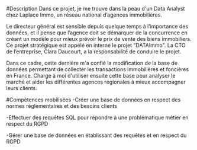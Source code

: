 #Description
Dans ce projet, je me trouve dans la peau d'un Data Analyst chez Laplace Immo, un réseau national d’agences immobilières.

Le directeur général est sensible depuis quelque temps à l’importance des données, et il pense que l’agence doit se démarquer de la concurrence en créant un modèle pour mieux prévoir le prix de vente des biens immobiliers. Ce projet stratégique est appelé en interne le projet "DATAImmo". La CTO de l’entreprise, Clara Daucourt, a la responsabilité de conduire le projet.

Dans ce cadre, cette dernière m'a confié la modification de la base de données permettant de collecter les transactions immobilières et foncières en France. Charge à moi d'utiliser ensuite cette base pour analyser le marché et aider les différentes agences régionales à mieux accompagner leurs clients.

#Compétences mobilisées
-Créer une base de données en respect des normes réglementaires et des besoins clients

-Effectuer des requêtes SQL pour répondre à une problématique métier en respect du RGPD

-Gérer une base de données en établissant des requêtes et en respect du RGPD
